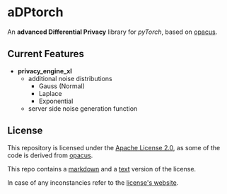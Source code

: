 # aDPtorch

An **advanced Differential Privacy** library for *pyTorch*, based on [opacus](https://github.com/pytorch/opacus).

## Current Features

- **privacy_engine_xl**
  - additional noise distributions
    - Gauss (Normal)
    - Laplace
    - Exponential
  - server side noise generation function

## License

This repository is licensed under the [Apache License 2.0](LICENSE.md), as some of the code is derived from [opacus](https://github.com/pytorch/opacus).

This repo contains a [markdown](LICENSE.md) and a [text](LICENSE-2.0.txt) version of the license.

In case of any inconstancies refer to the [license's website](http://www.apache.org/licenses/).

